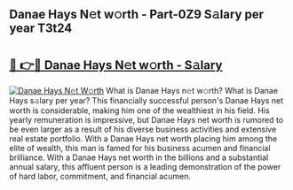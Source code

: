 ## Danae Hays N𝚎t w𝚘rth - Part-0Z9 S𝚊lary per year T3t24

# <h2><a href="http://gc2ucv9.nevu.top/?p=Danae+Hays">🔗 👉🔴 Danae Hays N𝚎t w𝚘rth - S𝚊lary</a></h2>

[![Danae Hays N𝚎t W𝚘rth](https://i.imgur.com/Oavwk0R.jpeg)](http://gc2ucv9.nevu.top/?p=Danae+Hays)
What is Danae Hays n𝚎t w𝚘rth? What is Danae Hays s𝚊lary per year?
This financially successful person's Danae Hays net worth is considerable, making him one of the wealthiest in his field. His yearly remuneration is impressive, but Danae Hays net worth is rumored to be even larger as a result of his diverse business activities and extensive real estate portfolio. With a Danae Hays net worth placing him among the elite of wealth, this man is famed for his business acumen and financial brilliance. With a Danae Hays net worth in the billions and a substantial annual salary, this affluent person is a leading demonstration of the power of hard labor, commitment, and financial acumen.
